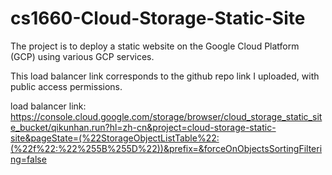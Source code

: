 # cs1660-Cloud-Storage-Static-Site

The project is to deploy a static website on the Google Cloud Platform (GCP) using various GCP services.

This load balancer link corresponds to the github repo link I uploaded, with public access permissions.

load balancer link: https://console.cloud.google.com/storage/browser/cloud_storage_static_site_bucket/qikunhan.run?hl=zh-cn&project=cloud-storage-static-site&pageState=(%22StorageObjectListTable%22:(%22f%22:%22%255B%255D%22))&prefix=&forceOnObjectsSortingFiltering=false